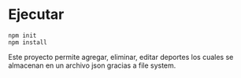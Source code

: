 # Ejecutar
```
npm init
npm install
```

Este proyecto permite agregar, eliminar, editar deportes los cuales se almacenan en un archivo json gracias a file system.
